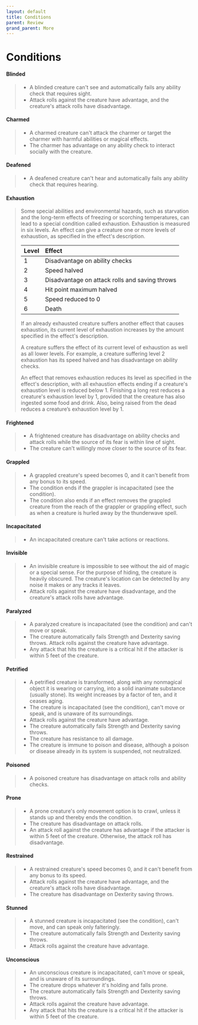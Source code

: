 ```yaml
---
layout: default
title: Conditions
parent: Review
grand_parent: More
---
```


# Conditions

#### Blinded

> * A blinded creature can't see and automatically fails any ability check that requires sight.
> * Attack rolls against the creature have advantage, and the creature's attack rolls have disadvantage.

#### Charmed

> * A charmed creature can't attack the charmer or target the charmer with harmful abilities or magical effects.
> * The charmer has advantage on any ability check to interact socially with the creature.

#### Deafened

> * A deafened creature can't hear and automatically fails any ability check that requires hearing.

#### Exhaustion

> Some special abilities and environmental hazards, such as starvation and the long-term effects of freezing or scorching temperatures, can lead to a special condition called exhaustion. Exhaustion is measured in six levels. An effect can give a creature one or more levels of exhaustion, as specified in the effect's description.
> 
> |Level| 	Effect|
> |:--- | :--- |
> |1| 	Disadvantage on ability checks|
> |2| 	Speed halved|
> |3| 	Disadvantage on attack rolls and saving throws|
> |4| 	Hit point maximum halved|
> |5| 	Speed reduced to 0|
> |6| 	Death|
>
> If an already exhausted creature suffers another effect that causes exhaustion, its current level of exhaustion increases by the amount specified in the effect's description.
>
> A creature suffers the effect of its current level of exhaustion as well as all lower levels. For example, a creature suffering level 2 exhaustion has its speed halved and has disadvantage on ability checks.
> 
> An effect that removes exhaustion reduces its level as specified in the effect's description, with all exhaustion effects ending if a creature's exhaustion level is reduced below 1.
> Finishing a long rest reduces a creature's exhaustion level by 1, provided that the creature has also ingested some food and drink. Also, being raised from the dead reduces a creature’s exhaustion level by 1.

#### Frightened

> * A frightened creature has disadvantage on ability checks and attack rolls while the source of its fear is within line of sight.
> * The creature can't willingly move closer to the source of its fear.

#### Grappled

> * A grappled creature's speed becomes 0, and it can't benefit from any bonus to its speed.
> * The condition ends if the grappler is incapacitated (see the condition).
> * The condition also ends if an effect removes the grappled creature from the reach of the grappler or grappling effect, such as when a creature is hurled away by the thunderwave spell.

#### Incapacitated

> * An incapacitated creature can't take actions or reactions.

#### Invisible

> * An invisible creature is impossible to see without the aid of magic or a special sense. For the purpose of hiding, the creature is heavily obscured. The creature's location can be detected by any noise it makes or any tracks it leaves.
> * Attack rolls against the creature have disadvantage, and the creature's attack rolls have advantage.

#### Paralyzed

> * A paralyzed creature is incapacitated (see the condition) and can't move or speak.
> * The creature automatically fails Strength and Dexterity saving throws. Attack rolls against the creature have advantage.
> * Any attack that hits the creature is a critical hit if the attacker is within 5 feet of the creature.

#### Petrified

> * A petrified creature is transformed, along with any nonmagical object it is wearing or carrying, into a solid inanimate substance (usually stone). Its weight increases by a factor of ten, and it ceases aging.
> * The creature is incapacitated (see the condition), can't move or speak, and is unaware of its surroundings.
> * Attack rolls against the creature have advantage.
> * The creature automatically fails Strength and Dexterity saving throws.
> * The creature has resistance to all damage.
> * The creature is immune to poison and disease, although a poison or disease already in its system is suspended, not neutralized.

#### Poisoned

> * A poisoned creature has disadvantage on attack rolls and ability checks.

#### Prone

> * A prone creature's only movement option is to crawl, unless it stands up and thereby ends the condition.
> * The creature has disadvantage on attack rolls.
> * An attack roll against the creature has advantage if the attacker is within 5 feet of the creature. Otherwise, the attack roll has disadvantage.

#### Restrained

> * A restrained creature's speed becomes 0, and it can't benefit from any bonus to its speed.
> * Attack rolls against the creature have advantage, and the creature's attack rolls have disadvantage.
> * The creature has disadvantage on Dexterity saving throws.

#### Stunned

> * A stunned creature is incapacitated (see the condition), can't move, and can speak only falteringly.
> * The creature automatically fails Strength and Dexterity saving throws.
> * Attack rolls against the creature have advantage.

#### Unconscious

> * An unconscious creature is incapacitated, can't move or speak, and is unaware of its surroundings.
> * The creature drops whatever it's holding and falls prone.
> * The creature automatically fails Strength and Dexterity saving throws.
> * Attack rolls against the creature have advantage.
> * Any attack that hits the creature is a critical hit if the attacker is within 5 feet of the creature.
